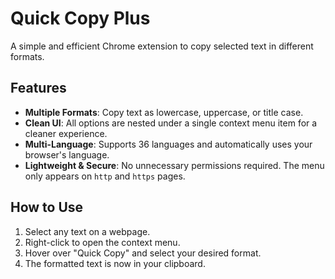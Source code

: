 # Quick Copy Plus

A simple and efficient Chrome extension to copy selected text in different formats.

## Features

*   **Multiple Formats**: Copy text as lowercase, uppercase, or title case.
*   **Clean UI**: All options are nested under a single context menu item for a cleaner experience.
*   **Multi-Language**: Supports 36 languages and automatically uses your browser's language.
*   **Lightweight & Secure**: No unnecessary permissions required. The menu only appears on `http` and `https` pages.

## How to Use

1.  Select any text on a webpage.
2.  Right-click to open the context menu.
3.  Hover over "Quick Copy" and select your desired format.
4.  The formatted text is now in your clipboard.
